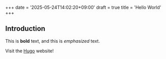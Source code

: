 +++
date = '2025-05-24T14:02:20+09:00'
draft = true
title = 'Hello World'
+++
## Introduction

This is **bold** text, and this is *emphasized* text.

Visit the [Hugo](https://gohugo.io) website!
